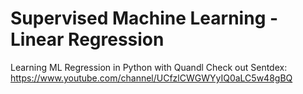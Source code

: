 # Supervised Machine Learning - Linear Regression
Learning ML Regression in Python with Quandl
Check out Sentdex: https://www.youtube.com/channel/UCfzlCWGWYyIQ0aLC5w48gBQ
